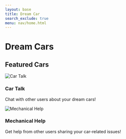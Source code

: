 ```yaml
---
layout: base
title: Dream Car 
search_exclude: true
menu: nav/home.html
---
```


# **Dream Cars**

<section id="featured-cars" class="py-20 bg-gray-100">
        <h2 class="text-7xl font-bold text-center text-red-600 mb-10 fade-in">Featured Cars</h2>
        <div class="grid grid-cols-1 md:grid-cols-2 lg:grid-cols-4 gap-8 container mx-auto fade-in">
            <div class="bg-white rounded-lg shadow-lg overflow-hidden transform transition-transform duration-500 hover:scale-105">
                <img src="https://exclusivecarregistry.com/render-images?imgid=262153" alt="Car Talk" class="w-full h-64 object-cover">
                <div class="p-6">
                    <h3 class="text-3xl font-bold mb-2">Car Talk</h3>
                    <p class="text-xl text-gray-700">Chat with other users about your dream cars!</p>
                </div>
            </div>
            <div class="bg-white rounded-lg shadow-lg overflow-hidden transform transition-transform duration-500 hover:scale-105">
                <img src="https://img.freepik.com/free-vector/pliers-hammer-screwdriver-cartoon-icon-illustration-tools-object-icon-concept-isolated-flat-cartoon-style_138676-2155.jpg" alt="Mechanical Help" class="w-full h-64 object-cover">
                <div class="p-6">
                    <h3 class="text-3xl font-bold mb-2">Mechanical Help</h3>
                    <p class="text-xl text-gray-700">Get help from other users sharing your car-related issues!</p>